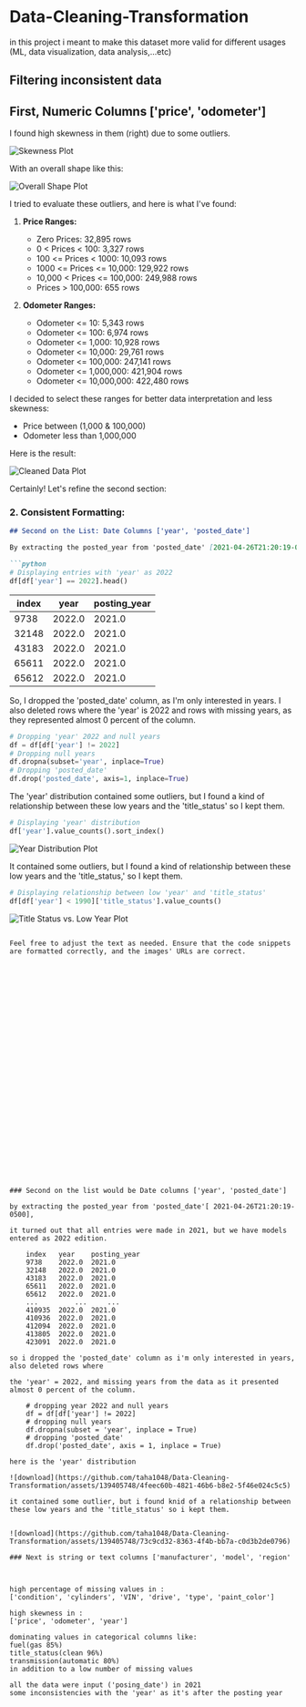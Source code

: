 # Data-Cleaning-Transformation
in this project i meant to make this dataset more valid for different usages (ML, data visualization, data analysis,...etc)

## Filtering inconsistent data

## First, Numeric Columns ['price', 'odometer']

I found high skewness in them (right) due to some outliers.

![Skewness Plot](https://github.com/taha1048/Data-Cleaning-Transformation/assets/139405748/97c4892b-5c16-4278-b34b-bb331a362723)

With an overall shape like this:

![Overall Shape Plot](https://github.com/taha1048/Data-Cleaning-Transformation/assets/139405748/b44149cb-ecdd-4270-a608-3661cfb23231)

I tried to evaluate these outliers, and here is what I've found:

1. **Price Ranges:**
   - Zero Prices: 32,895 rows
   - 0 < Prices < 100: 3,327 rows
   - 100 <= Prices < 1000: 10,093 rows
   - 1000 <= Prices <= 10,000: 129,922 rows
   - 10,000 < Prices <= 100,000: 249,988 rows
   - Prices > 100,000: 655 rows

2. **Odometer Ranges:**
   - Odometer <= 10: 5,343 rows
   - Odometer <= 100: 6,974 rows
   - Odometer <= 1,000: 10,928 rows
   - Odometer <= 10,000: 29,761 rows
   - Odometer <= 100,000: 247,141 rows
   - Odometer <= 1,000,000: 421,904 rows
   - Odometer <= 10,000,000: 422,480 rows

I decided to select these ranges for better data interpretation and less skewness:
- Price between (1,000 & 100,000)
- Odometer less than 1,000,000

Here is the result:

![Cleaned Data Plot](https://github.com/taha1048/Data-Cleaning-Transformation/assets/139405748/ba84a941-12e4-49c7-a6a4-e8682f74fa85)


Certainly! Let's refine the second section:

### 2. **Consistent Formatting:**

```markdown
## Second on the List: Date Columns ['year', 'posted_date']

By extracting the posted_year from 'posted_date' [2021-04-26T21:20:19-0500], it turned out that all entries were made in 2021, but we have models entered as the 2022 edition.

```python
# Displaying entries with 'year' as 2022
df[df['year'] == 2022].head()
```

| index | year | posting_year |
|-------|------|--------------|
| 9738  | 2022.0 | 2021.0 |
| 32148 | 2022.0 | 2021.0 |
| 43183 | 2022.0 | 2021.0 |
| 65611 | 2022.0 | 2021.0 |
| 65612 | 2022.0 | 2021.0 |

So, I dropped the 'posted_date' column, as I'm only interested in years. I also deleted rows where the 'year' is 2022 and rows with missing years, as they represented almost 0 percent of the column.

```python
# Dropping 'year' 2022 and null years
df = df[df['year'] != 2022]
# Dropping null years
df.dropna(subset='year', inplace=True)
# Dropping 'posted_date'
df.drop('posted_date', axis=1, inplace=True)
```

The 'year' distribution contained some outliers, but I found a kind of relationship between these low years and the 'title_status' so I kept them.

```python
# Displaying 'year' distribution
df['year'].value_counts().sort_index()
```

![Year Distribution Plot](https://github.com/taha1048/Data-Cleaning-Transformation/assets/139405748/4feec60b-4821-46b6-b8e2-5f46e024c5c5)

It contained some outliers, but I found a kind of relationship between these low years and the 'title_status,' so I kept them.

```python
# Displaying relationship between low 'year' and 'title_status'
df[df['year'] < 1990]['title_status'].value_counts()
```

![Title Status vs. Low Year Plot](https://github.com/taha1048/Data-Cleaning-Transformation/assets/139405748/73c9cd32-8363-4f4b-bb7a-c0d3b2de0796)
```

Feel free to adjust the text as needed. Ensure that the code snippets are formatted correctly, and the images' URLs are correct.





























### Second on the list would be Date columns ['year', 'posted_date']

by extracting the posted_year from 'posted_date'[ 2021-04-26T21:20:19-0500],

it turned out that all entries were made in 2021, but we have models entered as 2022 edition. 

    index   year	posting_year
    9738	2022.0	2021.0
    32148	2022.0	2021.0
    43183	2022.0	2021.0
    65611	2022.0	2021.0
    65612	2022.0	2021.0
    ...	        ...	    ...
    410935	2022.0	2021.0
    410936	2022.0	2021.0
    412094	2022.0	2021.0
    413805	2022.0	2021.0
    423091	2022.0	2021.0

so i dropped the 'posted_date' column as i'm only interested in years, also deleted rows where

the 'year' = 2022, and missing years from the data as it presented almost 0 percent of the column.

    # dropping year 2022 and null years
    df = df[df['year'] != 2022]
    # dropping null years
    df.dropna(subset = 'year', inplace = True)
    # dropping 'posted_date'
    df.drop('posted_date', axis = 1, inplace = True)

here is the 'year' distribution 

![download](https://github.com/taha1048/Data-Cleaning-Transformation/assets/139405748/4feec60b-4821-46b6-b8e2-5f46e024c5c5)

it contained some outlier, but i found knid of a relationship between these low years and the 'title_status' so i kept them.


![download](https://github.com/taha1048/Data-Cleaning-Transformation/assets/139405748/73c9cd32-8363-4f4b-bb7a-c0d3b2de0796)

### Next is string or text columns ['manufacturer', 'model', 'region'



high percentage of missing values in :
['condition', 'cylinders', 'VIN', 'drive', 'type', 'paint_color']

high skewness in : 
['price', 'odometer', 'year']

dominating values in categorical columns like:
fuel(gas 85%)
title_status(clean 96%)
transmission(automatic 80%)
in addition to a low number of missing values

all the data were input ('posing_date') in 2021
some inconsistencies with the 'year' as it's after the posting year


